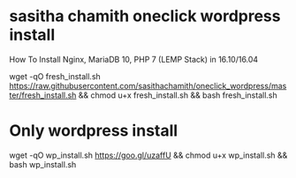 # sasitha chamith oneclick wordpress install 
How To Install Nginx, MariaDB 10, PHP 7 (LEMP Stack) in 16.10/16.04

wget -qO fresh_install.sh https://raw.githubusercontent.com/sasithachamith/oneclick_wordpress/master/fresh_install.sh && chmod u+x fresh_install.sh && bash fresh_install.sh

# Only wordpress install

wget -qO wp_install.sh https://goo.gl/uzaffU && chmod u+x wp_install.sh && bash wp_install.sh
